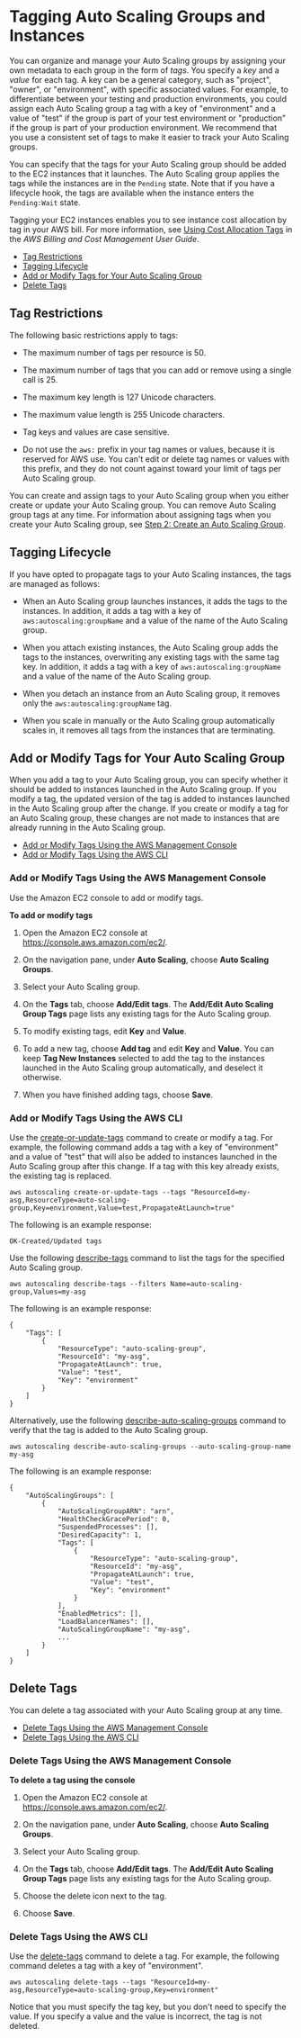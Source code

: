 # Tagging Auto Scaling Groups and Instances<a name="autoscaling-tagging"></a>

You can organize and manage your Auto Scaling groups by assigning your own metadata to each group in the form of *tags*\. You specify a *key* and a *value* for each tag\. A key can be a general category, such as "project", "owner", or "environment", with specific associated values\. For example, to differentiate between your testing and production environments, you could assign each Auto Scaling group a tag with a key of "environment" and a value of "test" if the group is part of your test environment or "production" if the group is part of your production environment\. We recommend that you use a consistent set of tags to make it easier to track your Auto Scaling groups\.

You can specify that the tags for your Auto Scaling group should be added to the EC2 instances that it launches\. The Auto Scaling group applies the tags while the instances are in the `Pending` state\. Note that if you have a lifecycle hook, the tags are available when the instance enters the `Pending:Wait` state\.

Tagging your EC2 instances enables you to see instance cost allocation by tag in your AWS bill\. For more information, see [Using Cost Allocation Tags](http://docs.aws.amazon.com/awsaccountbilling/latest/aboutv2/cost-alloc-tags.html) in the *AWS Billing and Cost Management User Guide*\.


+ [Tag Restrictions](#tag_restrictions)
+ [Tagging Lifecycle](#tag-lifecycle)
+ [Add or Modify Tags for Your Auto Scaling Group](#add-tags)
+ [Delete Tags](#delete-tag)

## Tag Restrictions<a name="tag_restrictions"></a>

The following basic restrictions apply to tags:

+ The maximum number of tags per resource is 50\.

+ The maximum number of tags that you can add or remove using a single call is 25\.

+ The maximum key length is 127 Unicode characters\.

+ The maximum value length is 255 Unicode characters\.

+ Tag keys and values are case sensitive\.

+ Do not use the `aws:` prefix in your tag names or values, because it is reserved for AWS use\. You can't edit or delete tag names or values with this prefix, and they do not count against toward your limit of tags per Auto Scaling group\.

You can create and assign tags to your Auto Scaling group when you either create or update your Auto Scaling group\. You can remove Auto Scaling group tags at any time\. For information about assigning tags when you create your Auto Scaling group, see [Step 2: Create an Auto Scaling Group](GettingStartedTutorial.md#gs-create-asg)\.

## Tagging Lifecycle<a name="tag-lifecycle"></a>

If you have opted to propagate tags to your Auto Scaling instances, the tags are managed as follows:

+ When an Auto Scaling group launches instances, it adds the tags to the instances\. In addition, it adds a tag with a key of `aws:autoscaling:groupName` and a value of the name of the Auto Scaling group\.

+ When you attach existing instances, the Auto Scaling group adds the tags to the instances, overwriting any existing tags with the same tag key\. In addition, it adds a tag with a key of `aws:autoscaling:groupName` and a value of the name of the Auto Scaling group\.

+ When you detach an instance from an Auto Scaling group, it removes only the `aws:autoscaling:groupName` tag\.

+ When you scale in manually or the Auto Scaling group automatically scales in, it removes all tags from the instances that are terminating\.

## Add or Modify Tags for Your Auto Scaling Group<a name="add-tags"></a>

When you add a tag to your Auto Scaling group, you can specify whether it should be added to instances launched in the Auto Scaling group\. If you modify a tag, the updated version of the tag is added to instances launched in the Auto Scaling group after the change\. If you create or modify a tag for an Auto Scaling group, these changes are not made to instances that are already running in the Auto Scaling group\.


+ [Add or Modify Tags Using the AWS Management Console](#add-tags-console)
+ [Add or Modify Tags Using the AWS CLI](#add-tags-aws-cli)

### Add or Modify Tags Using the AWS Management Console<a name="add-tags-console"></a>

Use the Amazon EC2 console to add or modify tags\.

**To add or modify tags**

1. Open the Amazon EC2 console at [https://console\.aws\.amazon\.com/ec2/](https://console.aws.amazon.com/ec2/)\.

1. On the navigation pane, under **Auto Scaling**, choose **Auto Scaling Groups**\.

1. Select your Auto Scaling group\.

1. On the **Tags** tab, choose **Add/Edit tags**\. The **Add/Edit Auto Scaling Group Tags** page lists any existing tags for the Auto Scaling group\.

1. To modify existing tags, edit **Key** and **Value**\.

1. To add a new tag, choose **Add tag** and edit **Key** and **Value**\. You can keep **Tag New Instances** selected to add the tag to the instances launched in the Auto Scaling group automatically, and deselect it otherwise\.

1. When you have finished adding tags, choose **Save**\.

### Add or Modify Tags Using the AWS CLI<a name="add-tags-aws-cli"></a>

Use the [create\-or\-update\-tags](http://docs.aws.amazon.com/cli/latest/reference/autoscaling/create-or-update-tags.html) command to create or modify a tag\. For example, the following command adds a tag with a key of "environment" and a value of "test" that will also be added to instances launched in the Auto Scaling group after this change\. If a tag with this key already exists, the existing tag is replaced\.

```
aws autoscaling create-or-update-tags --tags "ResourceId=my-asg,ResourceType=auto-scaling-group,Key=environment,Value=test,PropagateAtLaunch=true"
```

The following is an example response:

```
OK-Created/Updated tags
```

Use the following [describe\-tags](http://docs.aws.amazon.com/cli/latest/reference/autoscaling/describe-tags.html) command to list the tags for the specified Auto Scaling group\.

```
aws autoscaling describe-tags --filters Name=auto-scaling-group,Values=my-asg
```

The following is an example response:

```
{
    "Tags": [
        {
            "ResourceType": "auto-scaling-group",
            "ResourceId": "my-asg",
            "PropagateAtLaunch": true,
            "Value": "test",
            "Key": "environment"
        }
    ]
}
```

Alternatively, use the following [describe\-auto\-scaling\-groups](http://docs.aws.amazon.com/cli/latest/reference/autoscaling/describe-auto-scaling-groups.html) command to verify that the tag is added to the Auto Scaling group\.

```
aws autoscaling describe-auto-scaling-groups --auto-scaling-group-name my-asg
```

The following is an example response:

```
{
    "AutoScalingGroups": [
        {
            "AutoScalingGroupARN": "arn",
            "HealthCheckGracePeriod": 0,
            "SuspendedProcesses": [],
            "DesiredCapacity": 1,
            "Tags": [
                {
                    "ResourceType": "auto-scaling-group",
                    "ResourceId": "my-asg",
                    "PropagateAtLaunch": true,
                    "Value": "test",
                    "Key": "environment"
                }
            ],
            "EnabledMetrics": [],
            "LoadBalancerNames": [],
            "AutoScalingGroupName": "my-asg",
            ...
        }
    ]
}
```

## Delete Tags<a name="delete-tag"></a>

You can delete a tag associated with your Auto Scaling group at any time\.


+ [Delete Tags Using the AWS Management Console](#delete-tag-console)
+ [Delete Tags Using the AWS CLI](#delete-tag-aws-cli)

### Delete Tags Using the AWS Management Console<a name="delete-tag-console"></a>

**To delete a tag using the console**

1. Open the Amazon EC2 console at [https://console\.aws\.amazon\.com/ec2/](https://console.aws.amazon.com/ec2/)\.

1. On the navigation pane, under **Auto Scaling**, choose **Auto Scaling Groups**\.

1. Select your Auto Scaling group\.

1. On the **Tags** tab, choose **Add/Edit tags**\. The **Add/Edit Auto Scaling Group Tags** page lists any existing tags for the Auto Scaling group\.

1. Choose the delete icon next to the tag\.

1. Choose **Save**\.

### Delete Tags Using the AWS CLI<a name="delete-tag-aws-cli"></a>

Use the [delete\-tags](http://docs.aws.amazon.com/cli/latest/reference/autoscaling/delete-tags.html) command to delete a tag\. For example, the following command deletes a tag with a key of "environment"\.

```
aws autoscaling delete-tags --tags "ResourceId=my-asg,ResourceType=auto-scaling-group,Key=environment"
```

Notice that you must specify the tag key, but you don't need to specify the value\. If you specify a value and the value is incorrect, the tag is not deleted\.